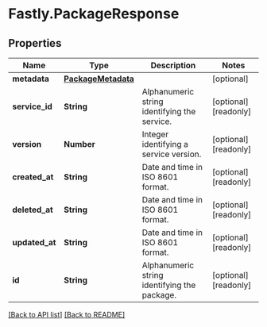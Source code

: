 # Fastly.PackageResponse

## Properties

Name | Type | Description | Notes
------------ | ------------- | ------------- | -------------
**metadata** | [**PackageMetadata**](PackageMetadata.md) |  | [optional] 
**service_id** | **String** | Alphanumeric string identifying the service. | [optional] [readonly] 
**version** | **Number** | Integer identifying a service version. | [optional] [readonly] 
**created_at** | **String** | Date and time in ISO 8601 format. | [optional] [readonly] 
**deleted_at** | **String** | Date and time in ISO 8601 format. | [optional] [readonly] 
**updated_at** | **String** | Date and time in ISO 8601 format. | [optional] [readonly] 
**id** | **String** | Alphanumeric string identifying the package. | [optional] [readonly] 



[[Back to API list]](../../README.md#endpoints) [[Back to README]](../../README.md)
